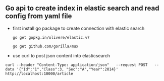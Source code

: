 ## Go api to create index in elastic search and read config from yaml file

- first install go package to create connection with elastic search

  ```
  go get gopkg.in/olivere/elastic.v7 

  go get github.com/gorilla/mux

- use curl to post json content into elasticsearch 
 
``` 
curl --header "Content-Type: application/json"   --request POST   --data '{"Id":"1","Class":3, "Sec":"A","Year":2014}'   http://localhost:10000/article
``` 
